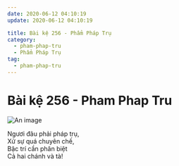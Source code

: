 ```yaml
---
date: 2020-06-12 04:10:19
update: 2020-06-12 04:10:19

title: Bài kệ 256 - Phẩm Pháp Trụ
category:
  - pham-phap-tru
  - Phẩm Pháp Trụ
tag:
  - pham-phap-tru
---
```


# Bài kệ 256 - Pham Phap Tru

![An image](/img/pham-phap-tru/pham-phap-tru-256.jpg)

Ngươi đâu phải pháp trụ,<br>Xử sự quá chuyên chế,<br>Bậc trí cần phân biệt<br>Cả hai chánh và tà!<br>
